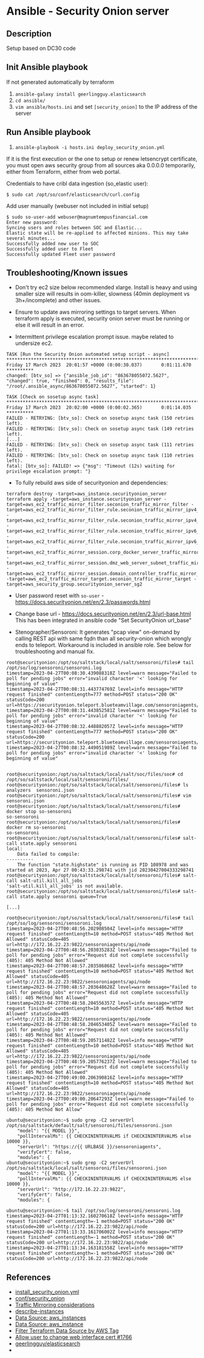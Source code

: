 # Ansible - Security Onion server
## Description

Setup based on DC30 code

## Init Ansible playbook
If not generated automatically by terraform
1. `ansible-galaxy install geerlingguy.elasticsearch`
1. `cd ansible/`
1. `vim ansible/hosts.ini` and set `[security_onion]` to the IP address of the server

## Run Ansible playbook
1. `ansible-playbook -i hosts.ini deploy_security_onion.yml`

If it is the first execution or the one to setup or renew letsencrypt certificate, you must open aws security group from all sources aka 0.0.0.0 temporarily, either from Terraform, either from web portal.

Credentials to have cribl data ingestion (so_elastic user):
```
$ sudo cat /opt/so/conf/elasticsearch/curl.config
```

Add user manually (webuser not included in initial setup)
```
$ sudo so-user-add webuser@magnumtempusfinancial.com
Enter new password:
Syncing users and roles between SOC and Elastic...
Elastic state will be re-applied to affected minions. This may take several minutes...
Successfully added new user to SOC
Successfully added user to Fleet
Successfully updated Fleet user password

```

## Troubleshooting/Known issues

* Don't try ec2 size below recommended xlarge. Install is heavy and using smaller size will results in oom-killer, slowness (40min deployment vs 3h+/incomplete)  and other issues.

* Ensure to update aws mirroring settings to target servers. When terraform apply is executed, security onion server must be running or else it will result in an error.

* Intermittent privilege escalation prompt issue. maybe related to undersize ec2.
```
TASK [Run the Security Onion automated setup script - async] *********************************************************************************************************************************************************
Friday 17 March 2023  20:01:57 +0000 (0:00:30.037)       0:01:11.670 **********
changed: [btv_so] => {"ansible_job_id": "863678055072.5627", "changed": true, "finished": 0, "results_file": "/root/.ansible_async/863678055072.5627", "started": 1}

TASK [Check on sosetup async task] ***********************************************************************************************************************************************************************************
Friday 17 March 2023  20:02:00 +0000 (0:00:02.365)       0:01:14.035 **********
FAILED - RETRYING: [btv_so]: Check on sosetup async task (150 retries left).
FAILED - RETRYING: [btv_so]: Check on sosetup async task (149 retries left).
[...]
FAILED - RETRYING: [btv_so]: Check on sosetup async task (111 retries left).
FAILED - RETRYING: [btv_so]: Check on sosetup async task (110 retries left).
fatal: [btv_so]: FAILED! => {"msg": "Timeout (12s) waiting for privilege escalation prompt: "}
```

* To fully rebuild aws side of securityonion and dependencies:
```
terraform destroy -target=aws_instance.securityonion_server
terraform apply -target=aws_instance.securityonion_server -target=aws_ec2_traffic_mirror_filter.seconion_traffic_mirror_filter -target=aws_ec2_traffic_mirror_filter_rule.seconion_traffic_mirror_ipv4_filter_rule_egress -target=aws_ec2_traffic_mirror_filter_rule.seconion_traffic_mirror_ipv4_filter_rule_ingress -target=aws_ec2_traffic_mirror_filter_rule.seconion_traffic_mirror_ipv6_filter_rule_egress -target=aws_ec2_traffic_mirror_filter_rule.seconion_traffic_mirror_ipv6_filter_rule_ingress -target=aws_ec2_traffic_mirror_session.corp_docker_server_traffic_mirror_session -target=aws_ec2_traffic_mirror_session.dmz_web_server_subnet_traffic_mirror_session  -target=aws_ec2_traffic_mirror_session.domain_controller_traffic_mirror_session -target=aws_ec2_traffic_mirror_target.seconion_traffic_mirror_target -target=aws_security_group.securityonion_server_sg2
```

* User password reset with `so-user` - https://docs.securityonion.net/en/2.3/passwords.html

* Change base url - https://docs.securityonion.net/en/2.3/url-base.html
This has been integrated in ansible code "Set SecurityOnion url_base"

* Stenographer/Sensoroni: It generates "pcap view" on-demand by calling REST api with same fqdn than all security-onion which wrongly ends to teleport. Workaround is included in ansible role. See below for troubleshooting and manual fix.

```shell
root@securityonion:/opt/so/saltstack/local/salt/sensoroni/files# tail /opt/so/log/sensoroni/sensoroni.log
timestamp=2023-04-27T00:08:30.439088318Z level=warn message="Failed to poll for pending jobs" error="invalid character '<' looking for beginning of value"
timestamp=2023-04-27T00:08:31.443774769Z level=info message="HTTP request finished" contentLength=777 method=POST status="200 OK" statusCode=200 url=https://securityonion.teleport.blueteamvillage.com/sensoroniagents/api/node
timestamp=2023-04-27T00:08:31.443852581Z level=warn message="Failed to poll for pending jobs" error="invalid character '<' looking for beginning of value"
timestamp=2023-04-27T00:08:32.448882057Z level=info message="HTTP request finished" contentLength=777 method=POST status="200 OK" statusCode=200 url=https://securityonion.teleport.blueteamvillage.com/sensoroniagents/api/node
timestamp=2023-04-27T00:08:32.449051989Z level=warn message="Failed to poll for pending jobs" error="invalid character '<' looking for beginning of value"


root@securityonion:/opt/so/saltstack/local/salt/soc/files/soc# cd /opt/so/saltstack/local/salt/sensoroni/files/
root@securityonion:/opt/so/saltstack/local/salt/sensoroni/files# ls
analyzers  sensoroni.json
root@securityonion:/opt/so/saltstack/local/salt/sensoroni/files# vim sensoroni.json
root@securityonion:/opt/so/saltstack/local/salt/sensoroni/files# docker stop so-sensoroni
so-sensoroni
root@securityonion:/opt/so/saltstack/local/salt/sensoroni/files# docker rm so-sensoroni
so-sensoroni
root@securityonion:/opt/so/saltstack/local/salt/sensoroni/files# salt-call state.apply sensoroni
local:
    Data failed to compile:
----------
    The function "state.highstate" is running as PID 108978 and was started at 2023, Apr 27 00:43:33.298741 with jid 20230427004333298741
root@securityonion:/opt/so/saltstack/local/salt/sensoroni/files# salt-call salt-util.kill_all_jobs
'salt-util.kill_all_jobs' is not available.
root@securityonion:/opt/so/saltstack/local/salt/sensoroni/files# salt-call state.apply sensoroni queue=True

[...]

root@securityonion:/opt/so/saltstack/local/salt/sensoroni/files# tail /opt/so/log/sensoroni/sensoroni.log
timestamp=2023-04-27T00:48:56.202908504Z level=info message="HTTP request finished" contentLength=10 method=POST status="405 Method Not Allowed" statusCode=405 url=http://172.16.22.23:9822/sensoroniagents/api/node
timestamp=2023-04-27T00:48:56.203035283Z level=warn message="Failed to poll for pending jobs" error="Request did not complete successfully (405): 405 Method Not Allowed"
timestamp=2023-04-27T00:48:57.203586868Z level=info message="HTTP request finished" contentLength=10 method=POST status="405 Method Not Allowed" statusCode=405 url=http://172.16.22.23:9822/sensoroniagents/api/node
timestamp=2023-04-27T00:48:57.203648628Z level=warn message="Failed to poll for pending jobs" error="Request did not complete successfully (405): 405 Method Not Allowed"
timestamp=2023-04-27T00:48:58.204556357Z level=info message="HTTP request finished" contentLength=10 method=POST status="405 Method Not Allowed" statusCode=405 url=http://172.16.22.23:9822/sensoroniagents/api/node
timestamp=2023-04-27T00:48:58.204653405Z level=warn message="Failed to poll for pending jobs" error="Request did not complete successfully (405): 405 Method Not Allowed"
timestamp=2023-04-27T00:48:59.205711482Z level=info message="HTTP request finished" contentLength=10 method=POST status="405 Method Not Allowed" statusCode=405 url=http://172.16.22.23:9822/sensoroniagents/api/node
timestamp=2023-04-27T00:48:59.205776237Z level=warn message="Failed to poll for pending jobs" error="Request did not complete successfully (405): 405 Method Not Allowed"
timestamp=2023-04-27T00:49:00.206390816Z level=info message="HTTP request finished" contentLength=10 method=POST status="405 Method Not Allowed" statusCode=405 url=http://172.16.22.23:9822/sensoroniagents/api/node
timestamp=2023-04-27T00:49:00.20647293Z level=warn message="Failed to poll for pending jobs" error="Request did not complete successfully (405): 405 Method Not Allow"

ubuntu@securityonion:~$ sudo grep -C2 serverUrl /opt/so/saltstack/default/salt/sensoroni/files/sensoroni.json
    "model": "{{ MODEL }}",
    "pollIntervalMs": {{ CHECKININTERVALMS if CHECKININTERVALMS else 10000 }},
    "serverUrl": "https://{{ URLBASE }}/sensoroniagents",
    "verifyCert": false,
    "modules": {
ubuntu@securityonion:~$ sudo grep -C2 serverUrl /opt/so/saltstack/local/salt/sensoroni/files/sensoroni.json
    "model": "{{ MODEL }}",
    "pollIntervalMs": {{ CHECKININTERVALMS if CHECKININTERVALMS else 10000 }},
    "serverUrl": "http://172.16.22.23:9822",
    "verifyCert": false,
    "modules": {

ubuntu@securityonion:~$ tail /opt/so/log/sensoroni/sensoroni.log
timestamp=2023-04-27T01:13:32.160270618Z level=info message="HTTP request finished" contentLength=-1 method=POST status="200 OK" statusCode=200 url=http://172.16.22.23:9822/api/node
timestamp=2023-04-27T01:13:33.161706002Z level=info message="HTTP request finished" contentLength=-1 method=POST status="200 OK" statusCode=200 url=http://172.16.22.23:9822/api/node
timestamp=2023-04-27T01:13:34.163181558Z level=info message="HTTP request finished" contentLength=-1 method=POST status="200 OK" statusCode=200 url=http://172.16.22.23:9822/api/node
```

## References
* [install_security_onion.yml](https://github.com/blueteamvillage/obsidian-sec-eng/blob/main/ansible/roles/linux/install_security_onion.yml)
* [conf/security_onion](https://github.com/blueteamvillage/obsidian-sec-eng/tree/main/ansible/conf/security_onion)
* [Traffic Mirroring considerations](https://docs.aws.amazon.com/vpc/latest/mirroring/traffic-mirroring-considerations.html)
* [describe-instances](https://docs.aws.amazon.com/cli/latest/reference/ec2/describe-instances.html)
* [Data Source: aws_instances](https://registry.terraform.io/providers/hashicorp/aws/latest/docs/data-sources/instances)
* [Data Source: aws_instance](https://registry.terraform.io/providers/hashicorp/aws/latest/docs/data-sources/instance#private_ip)
* [Filter Terraform Data Source by AWS Tag](https://wahlnetwork.com/2020/04/30/filter-terraform-data-source-by-aws-tag-value/)
* [Allow user to change web interface cert #1766 ](https://github.com/Security-Onion-Solutions/securityonion/issues/1766)
* [geerlingguy/elasticsearch](https://galaxy.ansible.com/geerlingguy/elasticsearch)
* []()
